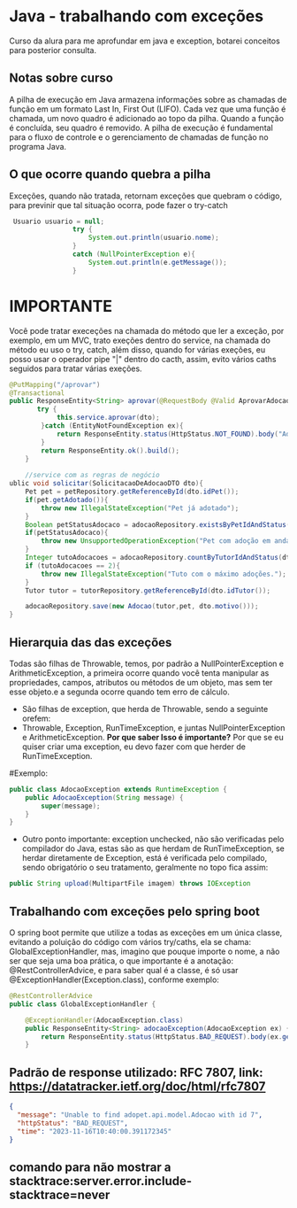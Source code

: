 # Java - trabalhando com exceções

Curso da alura para me aprofundar em java e exception, botarei conceitos para posterior consulta.

## Notas sobre curso

A pilha de execução em Java armazena informações sobre as chamadas de função em um formato Last In, First Out (LIFO). Cada vez que uma função é chamada, um novo quadro é adicionado ao topo da pilha. Quando a função é concluída, seu quadro é removido. A pilha de execução é fundamental para o fluxo de controle e o gerenciamento de chamadas de função no programa Java.

## O que ocorre quando quebra a pilha
Exceções, quando não tratada, retornam exceções que quebram o código, para previnir que tal situação ocorra, pode fazer o try-catch
```Java
 Usuario usuario = null;
                try {
                    System.out.println(usuario.nome);
                }
                catch (NullPointerException e){
                    System.out.println(e.getMessage());
                }

```
# IMPORTANTE

Você pode tratar execeções na chamada do método que ler a exceção, por exemplo, em um MVC, trato exeções dentro do service, na chamada do método eu uso o try, catch, além disso, quando for várias exeções, eu posso usar o operador pipe "|" dentro do cacth, assim, evito vários caths seguidos para tratar várias exeções.
```Java
@PutMapping("/aprovar")
@Transactional
public ResponseEntity<String> aprovar(@RequestBody @Valid AprovarAdocaoDTO dto){
       try {
            this.service.aprovar(dto);
        }catch (EntityNotFoundException ex){
            return ResponseEntity.status(HttpStatus.NOT_FOUND).body("Adoção não encontrada");
        }
        return ResponseEntity.ok().build();
    }
    
    //service com as regras de negócio
ublic void solicitar(SolicitacaoDeAdocaoDTO dto){
    Pet pet = petRepository.getReferenceById(dto.idPet());
    if(pet.getAdotado()){
        throw new IllegalStateException("Pet já adotado");
    }
    Boolean petStatusAdocaco = adocaoRepository.existsByPetIdAndStatus(dto.idPet(), StatusAdocao.AGUARDANDO_AVALIACAO);
    if(petStatusAdocaco){
        throw new UnsupportedOperationException("Pet com adoção em andamento.");
    }
    Integer tutoAdocacoes = adocaoRepository.countByTutorIdAndStatus(dto.idTutor(), StatusAdocao.APROVADO);
    if (tutoAdocacoes == 2){
        throw new IllegalStateException("Tuto com o máximo adoções.");
    }
    Tutor tutor = tutorRepository.getReferenceById(dto.idTutor());

    adocaoRepository.save(new Adocao(tutor,pet, dto.motivo()));
}
```

## Hierarquia das das exceções
Todas são filhas de Throwable, temos, por padrão a NullPointerException e ArithmeticException, a primeira ocorre quando você tenta manipular as propriedades, campos, atributos ou métodos de um objeto, mas sem ter esse objeto.e a segunda ocorre quando tem erro de cálculo. 

- São filhas de exception, que herda de  Throwable, sendo a seguinte orefem:
- Throwable, Exception, RunTimeException, e juntas NullPointerException e ArithmeticException.
**Por que saber Isso é importante?** Por que se eu quiser criar uma exception, eu devo fazer com que herder de RunTimeException.



#Exemplo:

```Java 
public class AdocaoException extends RuntimeException {
    public AdocaoException(String message) {
        super(message);
    }
}
```

- Outro ponto importante: exception unchecked,  não são verificadas pelo compilador do Java, estas são as que herdam de RunTimeException, se herdar diretamente de Exception, está é verificada pelo compilado, sendo obrigatório o seu tratamento, geralmente no topo fica assim:

```Java
public String upload(MultipartFile imagem) throws IOException
```

## Trabalhando com exceções pelo spring boot

O spring boot permite que utilize a todas as exceções em um única classe, evitando a poluição do código com vários try/caths,
ela se chama: GlobalExceptionHandler, mas, imagino que pouque importe o nome, a não ser que seja uma boa prática, o que importante é a anotação:
@RestControllerAdvice, e para saber qual é a classe, é só usar @ExceptionHandler(Exception.class), conforme exemplo:

```Java
@RestControllerAdvice
public class GlobalExceptionHandler {

    @ExceptionHandler(AdocaoException.class)
    public ResponseEntity<String> adocaoException(AdocaoException ex) {
        return ResponseEntity.status(HttpStatus.BAD_REQUEST).body(ex.getMessage());
    }
```

## Padrão de response utilizado: RFC 7807, link: https://datatracker.ietf.org/doc/html/rfc7807

```json
{
  "message": "Unable to find adopet.api.model.Adocao with id 7",
  "httpStatus": "BAD_REQUEST",
  "time": "2023-11-16T10:40:00.391172345"
}

```
## comando para não mostrar a stacktrace:server.error.include-stacktrace=never

